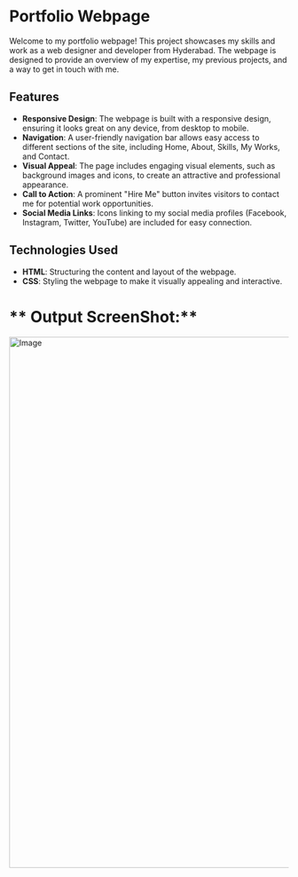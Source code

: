 # Portfolio Webpage

Welcome to my portfolio webpage! This project showcases my skills and work as a web designer and developer from Hyderabad. The webpage is designed to provide an overview of my expertise, my previous projects, and a way to get in touch with me.

## Features

- **Responsive Design**: The webpage is built with a responsive design, ensuring it looks great on any device, from desktop to mobile.
- **Navigation**: A user-friendly navigation bar allows easy access to different sections of the site, including Home, About, Skills, My Works, and Contact.
- **Visual Appeal**: The page includes engaging visual elements, such as background images and icons, to create an attractive and professional appearance.
- **Call to Action**: A prominent "Hire Me" button invites visitors to contact me for potential work opportunities.
- **Social Media Links**: Icons linking to my social media profiles (Facebook, Instagram, Twitter, YouTube) are included for easy connection.

## Technologies Used

- **HTML**: Structuring the content and layout of the webpage.
- **CSS**: Styling the webpage to make it visually appealing and interactive.

# ** Output ScreenShot:**

<img width="957" alt="Image" src="https://github.com/user-attachments/assets/9954aa10-6353-449e-8b44-2cc9effc7932" />
